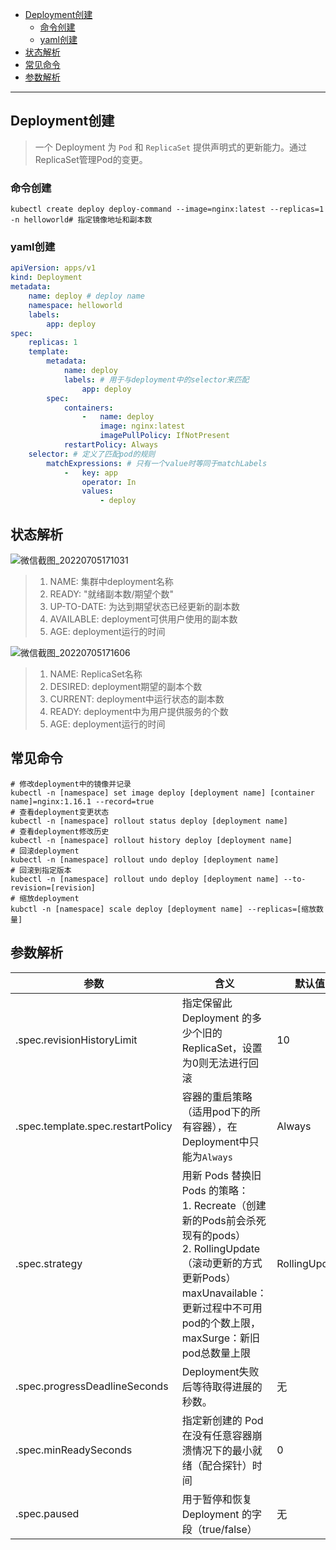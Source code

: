 - [Deployment创建](#deployment创建)
    - [命令创建](#命令创建)
    - [yaml创建](#yaml创建)
- [状态解析](#状态解析)
- [常见命令](#常见命令)
- [参数解析](#参数解析)

---

## Deployment创建

> 一个 Deployment 为 `Pod` 和 `ReplicaSet` 提供声明式的更新能力。通过ReplicaSet管理Pod的变更。

### 命令创建

```shell
kubectl create deploy deploy-command --image=nginx:latest --replicas=1 -n helloworld# 指定镜像地址和副本数
```

### yaml创建

```yaml
apiVersion: apps/v1
kind: Deployment
metadata:
    name: deploy # deploy name
    namespace: helloworld
    labels:
        app: deploy
spec:
    replicas: 1
    template:
        metadata:
            name: deploy
            labels: # 用于与deployment中的selector来匹配
                app: deploy
        spec:
            containers:
                -   name: deploy
                    image: nginx:latest
                    imagePullPolicy: IfNotPresent
            restartPolicy: Always
    selector: # 定义了匹配pod的规则
        matchExpressions: # 只有一个value时等同于matchLabels
            -   key: app
                operator: In
                values:
                    - deploy
```

## 状态解析

![微信截图_20220705171031](https://image.leejay.top/img/微信截图_20220705171031.png)

> 1. NAME: 集群中deployment名称
> 2. READY: "就绪副本数/期望个数"
> 3. UP-TO-DATE: 为达到期望状态已经更新的副本数
> 4. AVAILABLE: deployment可供用户使用的副本数
> 5. AGE: deployment运行的时间

![微信截图_20220705171606](https://image.leejay.top/img/微信截图_20220705171606.png)

> 1. NAME: ReplicaSet名称
> 2. DESIRED: deployment期望的副本个数
> 3. CURRENT: deployment中运行状态的副本数
> 4. READY: deployment中为用户提供服务的个数
> 5. AGE: deployment运行的时间

## 常见命令

```shell
# 修改deployment中的镜像并记录
kubectl -n [namespace] set image deploy [deployment name] [container name]=nginx:1.16.1 --record=true
# 查看deployment变更状态
kubectl -n [namespace] rollout status deploy [deployment name]
# 查看deployment修改历史
kubectl -n [namespace] rollout history deploy [deployment name]
# 回滚deployment
kubectl -n [namespace] rollout undo deploy [deployment name]
# 回滚到指定版本
kubectl -n [namespace] rollout undo deploy [deployment name] --to-revision=[revision]
# 缩放deployment
kubctl -n [namespace] scale deploy [deployment name] --replicas=[缩放数量]
```

## 参数解析

| 参数                              | 含义                                                         | 默认值        |
| --------------------------------- | ------------------------------------------------------------ | ------------- |
| .spec.revisionHistoryLimit        | 指定保留此 Deployment 的多少个旧的ReplicaSet，设置为0则无法进行回滚 | 10            |
| .spec.template.spec.restartPolicy | 容器的重启策略（适用pod下的所有容器），在Deployment中只能为`Always` | Always        |
| .spec.strategy                    | 用新 Pods 替换旧 Pods 的策略：<br />1. Recreate（创建新的Pods前会杀死现有的pods）<br />2. RollingUpdate（滚动更新的方式更新Pods）<br />maxUnavailable：更新过程中不可用pod的个数上限，maxSurge：新旧pod总数量上限 | RollingUpdate |
| .spec.progressDeadlineSeconds     | Deployment失败后等待取得进展的秒数。                         | 无            |
| .spec.minReadySeconds             | 指定新创建的 Pod 在没有任意容器崩溃情况下的最小就绪（配合探针）时间 | 0             |
| .spec.paused                      | 用于暂停和恢复 Deployment 的字段（true/false）               | 无            |
